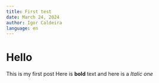 ```yaml
---
title: First test
date: March 24, 2024
author: Igor Caldeira
language: en
---
```


# Hello

This is my first post
Here is **bold** text and here is a _Italic one_
